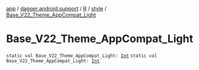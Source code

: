 [app](../../../index.md) / [dagger.android.support](../../index.md) / [R](../index.md) / [style](index.md) / [Base_V22_Theme_AppCompat_Light](./-base_-v22_-theme_-app-compat_-light.md)

# Base_V22_Theme_AppCompat_Light

`static val Base_V22_Theme_AppCompat_Light: `[`Int`](https://kotlinlang.org/api/latest/jvm/stdlib/kotlin/-int/index.html)
`static val Base_V22_Theme_AppCompat_Light: `[`Int`](https://kotlinlang.org/api/latest/jvm/stdlib/kotlin/-int/index.html)